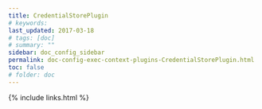 ```yaml
---
title: CredentialStorePlugin
# keywords:
last_updated: 2017-03-18
# tags: [doc]
# summary: ""
sidebar: doc_config_sidebar
permalink: doc-config-exec-context-plugins-CredentialStorePlugin.html
toc: false
# folder: doc
---
```


{% include links.html %}
 